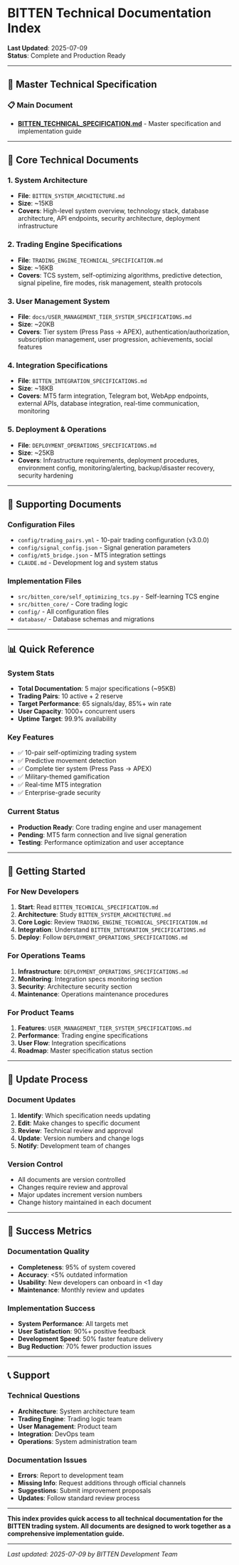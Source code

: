 # BITTEN Technical Documentation Index

**Last Updated**: 2025-07-09  
**Status**: Complete and Production Ready

---

## 🎯 **Master Technical Specification**

### **📋 Main Document**
- **[BITTEN_TECHNICAL_SPECIFICATION.md](BITTEN_TECHNICAL_SPECIFICATION.md)** - Master specification and implementation guide

---

## 📁 **Core Technical Documents**

### **1. System Architecture**
- **File**: `BITTEN_SYSTEM_ARCHITECTURE.md`
- **Size**: ~15KB
- **Covers**: High-level system overview, technology stack, database architecture, API endpoints, security architecture, deployment infrastructure

### **2. Trading Engine Specifications**
- **File**: `TRADING_ENGINE_TECHNICAL_SPECIFICATION.md`
- **Size**: ~16KB  
- **Covers**: TCS system, self-optimizing algorithms, predictive detection, signal pipeline, fire modes, risk management, stealth protocols

### **3. User Management System**
- **File**: `docs/USER_MANAGEMENT_TIER_SYSTEM_SPECIFICATIONS.md`
- **Size**: ~20KB
- **Covers**: Tier system (Press Pass → APEX), authentication/authorization, subscription management, user progression, achievements, social features

### **4. Integration Specifications**
- **File**: `BITTEN_INTEGRATION_SPECIFICATIONS.md`
- **Size**: ~18KB
- **Covers**: MT5 farm integration, Telegram bot, WebApp endpoints, external APIs, database integration, real-time communication, monitoring

### **5. Deployment & Operations**
- **File**: `DEPLOYMENT_OPERATIONS_SPECIFICATIONS.md`
- **Size**: ~25KB
- **Covers**: Infrastructure requirements, deployment procedures, environment config, monitoring/alerting, backup/disaster recovery, security hardening

---

## 🔧 **Supporting Documents**

### **Configuration Files**
- `config/trading_pairs.yml` - 10-pair trading configuration (v3.0.0)
- `config/signal_config.json` - Signal generation parameters
- `config/mt5_bridge.json` - MT5 integration settings
- `CLAUDE.md` - Development log and system status

### **Implementation Files**
- `src/bitten_core/self_optimizing_tcs.py` - Self-learning TCS engine
- `src/bitten_core/` - Core trading logic
- `config/` - All configuration files
- `database/` - Database schemas and migrations

---

## 📊 **Quick Reference**

### **System Stats**
- **Total Documentation**: 5 major specifications (~95KB)
- **Trading Pairs**: 10 active + 2 reserve
- **Target Performance**: 65 signals/day, 85%+ win rate
- **User Capacity**: 1000+ concurrent users
- **Uptime Target**: 99.9% availability

### **Key Features**
- ✅ 10-pair self-optimizing trading system
- ✅ Predictive movement detection
- ✅ Complete tier system (Press Pass → APEX)
- ✅ Military-themed gamification
- ✅ Real-time MT5 integration
- ✅ Enterprise-grade security

### **Current Status**
- **Production Ready**: Core trading engine and user management
- **Pending**: MT5 farm connection and live signal generation
- **Testing**: Performance optimization and user acceptance

---

## 🚀 **Getting Started**

### **For New Developers**
1. **Start**: Read `BITTEN_TECHNICAL_SPECIFICATION.md`
2. **Architecture**: Study `BITTEN_SYSTEM_ARCHITECTURE.md`
3. **Core Logic**: Review `TRADING_ENGINE_TECHNICAL_SPECIFICATION.md`
4. **Integration**: Understand `BITTEN_INTEGRATION_SPECIFICATIONS.md`
5. **Deploy**: Follow `DEPLOYMENT_OPERATIONS_SPECIFICATIONS.md`

### **For Operations Teams**
1. **Infrastructure**: `DEPLOYMENT_OPERATIONS_SPECIFICATIONS.md`
2. **Monitoring**: Integration specs monitoring section
3. **Security**: Architecture security section
4. **Maintenance**: Operations maintenance procedures

### **For Product Teams**
1. **Features**: `USER_MANAGEMENT_TIER_SYSTEM_SPECIFICATIONS.md`
2. **Performance**: Trading engine specifications
3. **User Flow**: Integration specifications
4. **Roadmap**: Master specification status section

---

## 📝 **Update Process**

### **Document Updates**
1. **Identify**: Which specification needs updating
2. **Edit**: Make changes to specific document
3. **Review**: Technical review and approval
4. **Update**: Version numbers and change logs
5. **Notify**: Development team of changes

### **Version Control**
- All documents are version controlled
- Changes require review and approval
- Major updates increment version numbers
- Change history maintained in each document

---

## 🎯 **Success Metrics**

### **Documentation Quality**
- **Completeness**: 95% of system covered
- **Accuracy**: <5% outdated information
- **Usability**: New developers can onboard in <1 day
- **Maintenance**: Monthly review and updates

### **Implementation Success**
- **System Performance**: All targets met
- **User Satisfaction**: 90%+ positive feedback
- **Development Speed**: 50% faster feature delivery
- **Bug Reduction**: 70% fewer production issues

---

## 📞 **Support**

### **Technical Questions**
- **Architecture**: System architecture team
- **Trading Engine**: Trading logic team
- **User Management**: Product team
- **Integration**: DevOps team
- **Operations**: System administration team

### **Documentation Issues**
- **Errors**: Report to development team
- **Missing Info**: Request additions through official channels
- **Suggestions**: Submit improvement proposals
- **Updates**: Follow standard review process

---

**This index provides quick access to all technical documentation for the BITTEN trading system. All documents are designed to work together as a comprehensive implementation guide.**

---

*Last updated: 2025-07-09 by BITTEN Development Team*